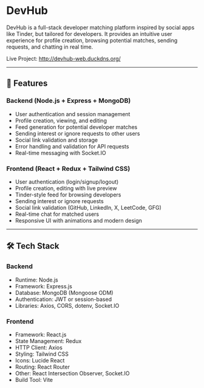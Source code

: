 # DevHub

DevHub is a full-stack developer matching platform inspired by social apps like Tinder, but tailored for developers. It provides an intuitive user experience for profile creation, browsing potential matches, sending requests, and chatting in real time.

Live Project: http://devhub-web.duckdns.org/

---

## 🚀 Features

### Backend (Node.js + Express + MongoDB)
- User authentication and session management  
- Profile creation, viewing, and editing  
- Feed generation for potential developer matches  
- Sending interest or ignore requests to other users  
- Social link validation and storage  
- Error handling and validation for API requests  
- Real-time messaging with Socket.IO  

### Frontend (React + Redux + Tailwind CSS)
- User authentication (login/signup/logout)  
- Profile creation, editing with live preview  
- Tinder-style feed for browsing developers  
- Sending interest or ignore requests  
- Social link validation (GitHub, LinkedIn, X, LeetCode, GFG)  
- Real-time chat for matched users  
- Responsive UI with animations and modern design  

---

## 🛠 Tech Stack

### Backend
- Runtime: Node.js  
- Framework: Express.js  
- Database: MongoDB (Mongoose ODM)  
- Authentication: JWT or session-based  
- Libraries: Axios, CORS, dotenv, Socket.IO  

### Frontend
- Framework: React.js  
- State Management: Redux  
- HTTP Client: Axios  
- Styling: Tailwind CSS  
- Icons: Lucide React  
- Routing: React Router  
- Other: React Intersection Observer, Socket.IO  
- Build Tool: Vite  





